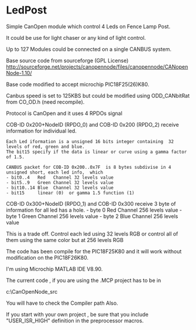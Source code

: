 LedPost
============

  Simple CanOpen module which control 4 Leds on Fence Lamp Post.
  
  It could be use for light chaser  or any kind of light control.
  
  Up to 127 Modules could be connected on a single CANBUS system.
  
  
  Base source code from sourceforge  (GPL License)
    http://sourceforge.net/projects/canopennode/files/canopennode/CANopenNode-1.10/
    
  Base code modified to accept microchip PIC18F25(26)K80.
  
  
  Canbus speed is set to 125KBS but could be modified using  ODD_CANbitRat  from CO_OD.h (need recompile).

  Protocol is CanOpen and  it uses 4 RPDOs signal
  
  
  COB-ID 0x200+NodeID (RPDO_0)  and  COB-ID 0x200 (RPDO_2)  receive information for individual led.
  
    Each Led iformation is a unsigned 16 bits integer containing  32 levels of red, green and blue.
    The bit15 specify if the data is linear or curve using a gamma factor of 1.5.
  
    CANBUS packet for COB-ID 0x200..0x7F  is 8 bytes subdivise in 4 unsigned short, each led info,  which
    - bit0..4   Red   Channel 32 levels value
    - bit5..9   Green Channel 32 levels value
    - bit10..14 Blue  Channel 32 levels value
    - bit15     linear (0)  or gamma 1.5 function (1)
    
  COB-ID 0x300+NodeID (RPDO_1) and COB-ID 0x300   receive 3 byte of information for all led has a hole.
    - byte 0    Red   Channel 256 levels value
    - byte 1    Green Channel 256 levels value
    - byte 2    Blue  Channel 256 levels value
    
    
  This is a trade off. Control each led using 32 levels RGB or control all of them using the same color but at 256 levels RGB
  
  
  
  The code has been compile for the PIC18F25K80 and it will work without modification on the PIC18F26K80.
        
  I'm using Microchip MATLAB IDE V8.90.
  
  The current code , if you are using the .MCP project has to be in
  
  c:\CanOpenNode\_src  
  
  You will have to check the Compiler path Also.
  
  If you start with your own project , be sure that you include "USER_ISR_HIGH" definition in the preprocessor macros.
  
  
  
  
  
  
